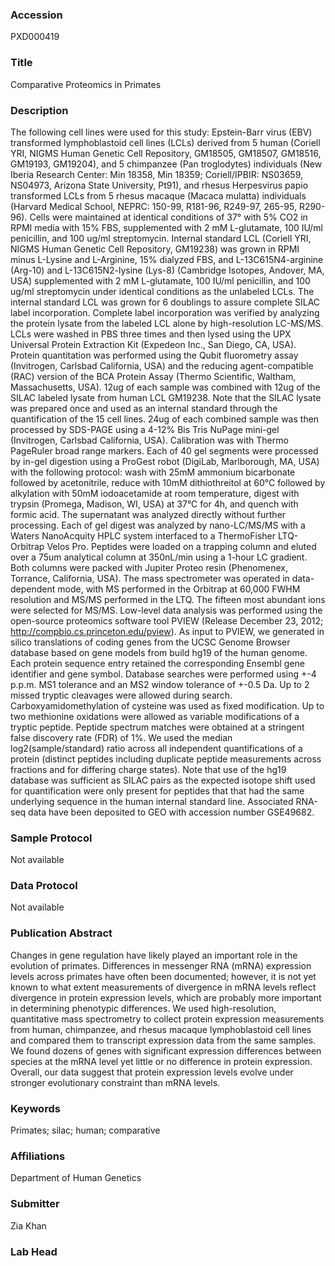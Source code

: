 ### Accession
PXD000419

### Title
Comparative Proteomics in Primates

### Description
The following cell lines were used for this study: Epstein-Barr virus (EBV) transformed lymphoblastoid cell lines (LCLs) derived from 5 human (Coriell YRI, NIGMS Human Genetic Cell Repository, GM18505, GM18507, GM18516, GM19193, GM19204), and 5 chimpanzee (Pan troglodytes) individuals (New Iberia Research Center: Min 18358, Min 18359; Coriell/IPBIR: NS03659, NS04973, Arizona State University, Pt91), and rhesus Herpesvirus papio transformed LCLs from 5 rhesus macaque (Macaca mulatta) individuals (Harvard Medical School, NEPRC: 150-99, R181-96, R249-97, 265-95, R290-96). Cells were maintained at identical conditions of 37° with 5% CO2 in RPMI media with 15% FBS, supplemented with 2 mM L-glutamate, 100 IU/ml penicillin, and 100 ug/ml streptomycin. Internal standard LCL (Coriell YRI, NIGMS Human Genetic Cell Repository, GM19238) was grown in RPMI minus L-Lysine and L-Arginine, 15% dialyzed FBS, and L-13C615N4-arginine (Arg-10) and L-13C615N2-lysine (Lys-8) (Cambridge Isotopes, Andover, MA, USA) supplemented with 2 mM L-glutamate, 100 IU/ml penicillin, and 100 ug/ml streptomycin under identical conditions as the unlabeled LCLs. The internal standard LCL was grown for 6 doublings to assure complete SILAC label incorporation. Complete label incorporation was verified by analyzing the protein lysate from the labeled LCL alone by high-resolution LC-MS/MS.  LCLs were washed in PBS three times and then lysed using the UPX Universal Protein Extraction Kit (Expedeon Inc., San Diego, CA, USA). Protein quantitation was performed using the Qubit fluorometry assay (Invitrogen, Carlsbad California, USA) and the reducing agent-compatible (RAC) version of the BCA Protein Assay (Thermo Scientific, Waltham, Massachusetts, USA). 12ug of each sample was combined with 12ug of the SILAC labeled lysate from human LCL GM19238. Note that the SILAC lysate was prepared once and used as an internal standard through the quantification of the 15 cell lines. 24ug of each combined sample was then processed by SDS-PAGE using a 4-12% Bis Tris NuPage mini-gel (Invitrogen, Carlsbad California, USA). Calibration was with Thermo PageRuler broad range markers. Each of 40 gel segments were processed by in-gel digestion using a ProGest robot (DigiLab, Marlborough, MA, USA) with the following protocol: wash with 25mM ammonium bicarbonate followed by acetonitrile, reduce with 10mM dithiothreitol at 60°C followed by alkylation with 50mM iodoacetamide at room temperature, digest with trypsin (Promega, Madison, WI, USA) at 37°C for 4h, and quench with formic acid. The supernatant was analyzed directly without further processing. Each of gel digest was analyzed by nano-LC/MS/MS with a Waters NanoAcquity HPLC system interfaced to a ThermoFisher LTQ-Orbitrap Velos Pro. Peptides were loaded on a trapping column and eluted over a 75um analytical column at 350nL/min using a 1-hour LC gradient. Both columns were packed with Jupiter Proteo resin (Phenomenex, Torrance, California, USA). The mass spectrometer was operated in data-dependent mode, with MS performed in the Orbitrap at 60,000 FWHM resolution and MS/MS performed in the LTQ. The fifteen most abundant ions were selected for MS/MS. Low-level data analysis was performed using the open-source proteomics software tool PVIEW (Release December 23, 2012; http://compbio.cs.princeton.edu/pview). As input to PVIEW, we generated in silico translations of coding genes from the UCSC Genome Browser database based on gene models from build hg19 of the human genome. Each protein sequence entry retained the corresponding Ensembl gene identifier and gene symbol. Database searches were performed using +-4 p.p.m. MS1 tolerance and an MS2 window tolerance of +-0.5 Da. Up to 2 missed tryptic cleavages were allowed during search. Carboxyamidomethylation of cysteine was used as fixed modification. Up to two methionine oxidations were allowed as variable modifications of a tryptic peptide. Peptide spectrum matches were obtained at a stringent false discovery rate (FDR) of 1%. We used the median log2(sample/standard) ratio across all independent quantifications of a protein (distinct peptides including duplicate peptide measurements across fractions and for differing charge states). Note that use of the hg19 database was sufficient as SILAC pairs as the expected isotope shift used for quantification were only present for peptides that that had the same underlying sequence in the human internal standard line. Associated RNA-seq data have been deposited to GEO with accession number GSE49682.

### Sample Protocol
Not available

### Data Protocol
Not available

### Publication Abstract
Changes in gene regulation have likely played an important role in the evolution of primates. Differences in messenger RNA (mRNA) expression levels across primates have often been documented; however, it is not yet known to what extent measurements of divergence in mRNA levels reflect divergence in protein expression levels, which are probably more important in determining phenotypic differences. We used high-resolution, quantitative mass spectrometry to collect protein expression measurements from human, chimpanzee, and rhesus macaque lymphoblastoid cell lines and compared them to transcript expression data from the same samples. We found dozens of genes with significant expression differences between species at the mRNA level yet little or no difference in protein expression. Overall, our data suggest that protein expression levels evolve under stronger evolutionary constraint than mRNA levels.

### Keywords
Primates; silac; human; comparative

### Affiliations
Department of Human Genetics

### Submitter
Zia Khan

### Lab Head


